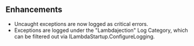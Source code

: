 ## Enhancements

- Uncaught exceptions are now logged as critical errors.  
- Exceptions are logged under the "Lambdajection" Log Category, which can be filtered out via ILambdaStartup.ConfigureLogging.